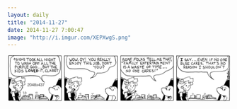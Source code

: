 ```yaml
---
layout: daily
title: "2014-11-27"
date: 2014-11-27 7:00:47
image: "http://i.imgur.com/XEPXwgS.png"
---
```

<picture>
<source srcset="/comics/oy_00001_web_portrait-1536x1301.png 1536w,/comics/oy_00001_web_m-1280x4113.png 1280w,/comics/oy_00001_web_portrait-768x651.png 768w,/comics/oy_00001_web_m_640x2057.png 640w" media="(orientation: portrait)" />
<source srcset="/comics/oy_00001_web_wide-2048x437.png 2048w,/comics/oy_00001_web_wide-1024x219.png 1024w" />
<img src="/comics/oy_00001_web_wide-2048x437.png" alt="" />
</picture>
